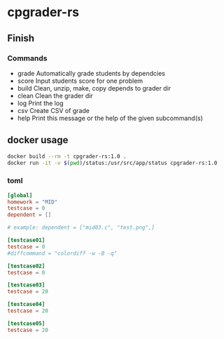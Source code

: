 # cpgrader-rs

## Finish

### Commands

- grade  Automatically grade students by dependcies
- score  Input students score for one problem
- build  Clean, unzip, make, copy depends to grader dir
- clean  Clean the grader dir
- log    Print the log
- csv    Create CSV of grade
- help   Print this message or the help of the given subcommand(s)

## docker usage

```bash
docker build --rm -t cpgrader-rs:1.0 .
docker run -it -v $(pwd)/status:/usr/src/app/status cpgrader-rs:1.0
```

### toml

```config.toml
[global]
homework = "MID"
testcase = 0
dependent = []

# example: dependent = ["mid03.c", "test.png",]   

[testcase01]
testcase = 0
#diffcommand = "colordiff -w -B -q"

[testcase02]
testcase = 0

[testcase03]
testcase = 20

[testcase04]
testcase = 20

[testcase05]
testcase = 20

```
